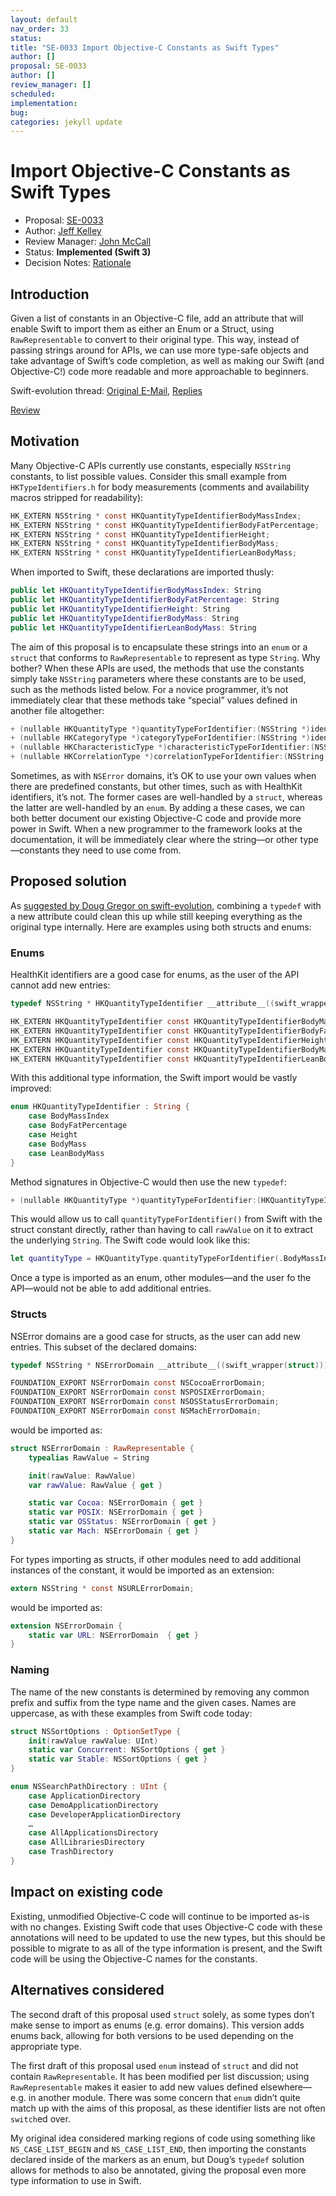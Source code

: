 ```yaml
---
layout: default
nav_order: 33
status: 
title: "SE-0033 Import Objective-C Constants as Swift Types"
author: []
proposal: SE-0033
author: []
review_manager: []
scheduled: 
implementation: 
bug: 
categories: jekyll update
---
```


# Import Objective-C Constants as Swift Types

* Proposal: [SE-0033](0033-import-objc-constants.md)
* Author: [Jeff Kelley](https://github.com/SlaunchaMan)
* Review Manager: [John McCall](https://github.com/rjmccall)
* Status: **Implemented (Swift 3)**
* Decision Notes: [Rationale](https://lists.swift.org/pipermail/swift-evolution/Week-of-Mon-20160307/011996.html)

## Introduction

Given a list of constants in an Objective-C file, add an attribute that will enable Swift to import them as either an Enum or a Struct, using `RawRepresentable` to convert to their original type. This way, instead of passing strings around for APIs, we can use more type-safe objects and take advantage of Swift’s code completion, as well as making our Swift (and Objective-C!) code more readable and more approachable to beginners.

Swift-evolution thread: [Original E-Mail](https://lists.swift.org/pipermail/swift-evolution/Week-of-Mon-20160111/006893.html), [Replies](https://lists.swift.org/pipermail/swift-evolution/Week-of-Mon-20160118/006904.html)

[Review](https://lists.swift.org/pipermail/swift-evolution/Week-of-Mon-20160215/010625.html)

## Motivation

Many Objective-C APIs currently use constants, especially `NSString` constants, to list possible values. Consider this small example from `HKTypeIdentifiers.h` for body measurements (comments and availability macros stripped for readability):

```Objective-C
HK_EXTERN NSString * const HKQuantityTypeIdentifierBodyMassIndex;
HK_EXTERN NSString * const HKQuantityTypeIdentifierBodyFatPercentage;
HK_EXTERN NSString * const HKQuantityTypeIdentifierHeight;
HK_EXTERN NSString * const HKQuantityTypeIdentifierBodyMass;
HK_EXTERN NSString * const HKQuantityTypeIdentifierLeanBodyMass;
```

When imported to Swift, these declarations are imported thusly:

```Swift
public let HKQuantityTypeIdentifierBodyMassIndex: String
public let HKQuantityTypeIdentifierBodyFatPercentage: String
public let HKQuantityTypeIdentifierHeight: String
public let HKQuantityTypeIdentifierBodyMass: String
public let HKQuantityTypeIdentifierLeanBodyMass: String
```

The aim of this proposal is to encapsulate these strings into an `enum` or a `struct` that conforms to `RawRepresentable` to represent as type `String`. Why bother? When these APIs are used, the methods that use the constants simply take `NSString` parameters where these constants are to be used, such as the methods listed below. For a novice programmer, it’s not immediately clear that these methods take “special” values defined in another file altogether:

```Objective-C
+ (nullable HKQuantityType *)quantityTypeForIdentifier:(NSString *)identifier;
+ (nullable HKCategoryType *)categoryTypeForIdentifier:(NSString *)identifier;
+ (nullable HKCharacteristicType *)characteristicTypeForIdentifier:(NSString *)identifier;
+ (nullable HKCorrelationType *)correlationTypeForIdentifier:(NSString *)identifier;
```

Sometimes, as with `NSError` domains, it’s OK to use your own values when there are predefined constants, but other times, such as with HealthKit identifiers, it’s not. The former cases are well-handled by a `struct`, whereas the latter are well-handled by an `enum`. By adding a these cases, we can both better document our existing Objective-C code and provide more power in Swift. When a new programmer to the framework looks at the documentation, it will be immediately clear where the string—or other type—constants they need to use come from.

## Proposed solution

As [suggested by Doug Gregor on swift-evolution](https://lists.swift.org/pipermail/swift-evolution/Week-of-Mon-20160118/006904.html), combining a `typedef` with a new attribute could clean this up while still keeping everything as the original type internally. Here are examples using both structs and enums:

### Enums

HealthKit identifiers are a good case for enums, as the user of the API cannot add new entries:

```Objective-C
typedef NSString * HKQuantityTypeIdentifier __attribute__((swift_wrapper(enum));

HK_EXTERN HKQuantityTypeIdentifier const HKQuantityTypeIdentifierBodyMassIndex;
HK_EXTERN HKQuantityTypeIdentifier const HKQuantityTypeIdentifierBodyFatPercentage;
HK_EXTERN HKQuantityTypeIdentifier const HKQuantityTypeIdentifierHeight;
HK_EXTERN HKQuantityTypeIdentifier const HKQuantityTypeIdentifierBodyMass;
HK_EXTERN HKQuantityTypeIdentifier const HKQuantityTypeIdentifierLeanBodyMass;
```

With this additional type information, the Swift import would be vastly improved:

```Swift
enum HKQuantityTypeIdentifier : String {
    case BodyMassIndex
    case BodyFatPercentage
    case Height
    case BodyMass
    case LeanBodyMass
}
```

Method signatures in Objective-C would then use the new `typedef`:

```Objective-C
+ (nullable HKQuantityType *)quantityTypeForIdentifier:(HKQuantityTypeIdentifier)identifier;
```

This would allow us to call `quantityTypeForIdentifier()` from Swift with the struct constant directly, rather than having to call `rawValue` on it to extract the underlying `String`. The Swift code would look like this:

```Swift
let quantityType = HKQuantityType.quantityTypeForIdentifier(.BodyMassIndex)
```

Once a type is imported as an enum, other modules—and the user fo the API—would not be able to add additional entries.

### Structs

NSError domains are a good case for structs, as the user can add new entries. This subset of the declared domains:

```Objective-C
typedef NSString * NSErrorDomain __attribute__((swift_wrapper(struct)));

FOUNDATION_EXPORT NSErrorDomain const NSCocoaErrorDomain;
FOUNDATION_EXPORT NSErrorDomain const NSPOSIXErrorDomain;
FOUNDATION_EXPORT NSErrorDomain const NSOSStatusErrorDomain;
FOUNDATION_EXPORT NSErrorDomain const NSMachErrorDomain;
```

would be imported as:

```Swift
struct NSErrorDomain : RawRepresentable {
    typealias RawValue = String

    init(rawValue: RawValue)
    var rawValue: RawValue { get }

    static var Cocoa: NSErrorDomain { get }
    static var POSIX: NSErrorDomain { get }
    static var OSStatus: NSErrorDomain { get }
    static var Mach: NSErrorDomain { get }
}
```

For types importing as structs, if other modules need to add additional instances of the constant, it would be imported as an extension:

```Objective-C
extern NSString * const NSURLErrorDomain;
```

would be imported as:

```Swift
extension NSErrorDomain {
    static var URL: NSErrorDomain  { get }
}
```

### Naming

The name of the new constants is determined by removing any common prefix and suffix from the type name and the given cases. Names are uppercase, as with these examples from Swift code today:

```Swift
struct NSSortOptions : OptionSetType {
    init(rawValue rawValue: UInt)
    static var Concurrent: NSSortOptions { get }
    static var Stable: NSSortOptions { get }
}
```

```Swift
enum NSSearchPathDirectory : UInt {
    case ApplicationDirectory
    case DemoApplicationDirectory
    case DeveloperApplicationDirectory
    …
    case AllApplicationsDirectory
    case AllLibrariesDirectory
    case TrashDirectory
}
```

## Impact on existing code

Existing, unmodified Objective-C code will continue to be imported as-is with no changes. Existing Swift code that uses Objective-C code with these annotations will need to be updated to use the new types, but this should be possible to migrate to as all of the type information is present, and the Swift code will be using the Objective-C names for the constants.

## Alternatives considered

The second draft of this proposal used `struct` solely, as some types don’t make sense to import as enums (e.g. error domains). This version adds enums back, allowing for both versions to be used depending on the appropriate type.

The first draft of this proposal used `enum` instead of `struct` and did not contain `RawRepresentable`. It has been modified per list discussion; using `RawRepresentable` makes it easier to add new values defined elsewhere—e.g. in another module. There was some concern that `enum` didn’t quite match up with the aims of this proposal, as these identifier lists are not often `switch`ed over.

My original idea considered marking regions of code using something like `NS_CASE_LIST_BEGIN` and `NS_CASE_LIST_END`, then importing the constants declared inside of the markers as an enum, but Doug’s `typedef` solution allows for methods to also be annotated, giving the proposal even more type information to use in Swift.
